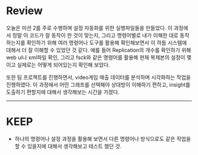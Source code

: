 # Review

오늘은 미션 2를 주로 수행하며 설정 자동화를 위한 실행파일들을 만들었다. 이 과정에서 정말 이 코드가 잘 동작이 한 것이 맞는지, 그리고 명령어별로 내가 이해한 대로 동작하는지를 확인하기 위해 여러 명령어나 도구를 활용해 확인해보면서 이 하둡 시스템에 대해서 더 잘 이해할 수 있었던 것 같다. 예를 들어 Replication의 개수를 확인하기 위해 web ui나 xml파일 확인, 그리고 fsck와 같은 명령어를 활용해 현재 복제본의 설정이 몇이고 실제로는 어떻게 되어있는지 확인해 보았다.

또한 팀 프로젝트를 진행하면서, video게임 매출 데이터를 분석하며 시각화하는 작업을 진행하였다. 이 과정에서 어떤 그래프를 선택해야 상대방이 이해하기 편하고, insight를 도출하기 편할지에 대해서 생각해보는 시간을 가졌다.

---
# KEEP

- 하나의 명령어나 설정 과정을 활용해 보면서 다른 명령어나 방식으로도 같은 작업을 할 수 있을지에 대해서 생각해보고 테스트 했던 것.